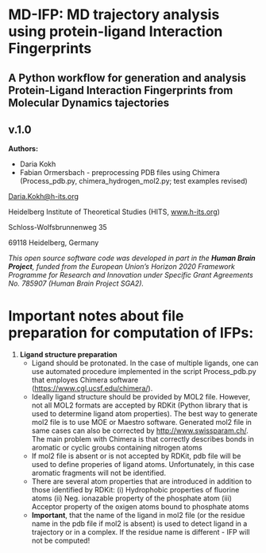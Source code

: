# MD-IFP: MD trajectory analysis using protein-ligand Interaction Fingerprints
## A Python workflow for generation and analysis Protein-Ligand Interaction Fingerprints from Molecular Dynamics tajectories
## v.1.0

__Authors:__

* Daria Kokh
* Fabian Ormersbach - preprocessing PDB files using Chimera (Process_pdb.py, chimera_hydrogen_mol2.py; test examples revised) 


Daria.Kokh@h-its.org

Heidelberg Institute of Theoretical Studies (HITS, www.h-its.org)

Schloss-Wolfsbrunnenweg 35

69118 Heidelberg, Germany
    

*This open source software code was developed in part in the __Human Brain Project__, funded from the European Union’s Horizon 2020 Framework Programme for Research and Innovation under Specific Grant Agreements  No. 785907 (Human Brain Project  SGA2).*


# __Important notes about file preparation for computation of IFPs:__

  1. __Ligand structure preparation__
      - Ligand should be protonated. In the case of multiple ligands, one can use automated procedure implemented in the script Process_pdb.py that employes Chimera software (https://www.cgl.ucsf.edu/chimera/). 
      - Ideally ligand structure should be provided by MOL2 file. However, not all MOL2 formats are accepted by RDKit (Python library that is used to determine ligand atom  properties). The best way to generate mol2 file is to use MOE or Maestro software. Generated mol2 file in same cases can also be corrected by http://www.swissparam.ch/. The main problem with Chimera is that correctly describes bonds in aromatic or cyclic groubs containing nitrogen atoms
      - If mol2 file is absent or is not accepted by RDKit, pdb file will be used to define properies of ligand atoms. Unfortunately, in this case aromatic fragments will not be identified.
      - There are several atom properties that are introduced in addition to those identified by RDKit:
          (i) Hydrophobic properties of fluorine atoms
          (ii) Neg. ionazable property of the phosphate atom
          (iii) Acceptor property of the oxigen atoms bound to phosphate atoms
      - __Important__, that the name of the ligand in mol2 file (or the residue name in the pdb file if mol2 is absent) is used to detect ligand in a trajectory or in a complex. If the residue name is different - IFP will not be computed!
